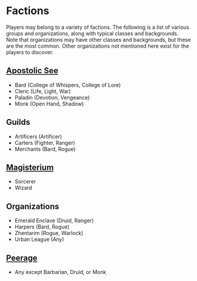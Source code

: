 # Factions

Players may belong to a variety of factions. The following is a list of various groups and organizations, along with typical classes and backgrounds. Note that organizations may have other classes and backgrounds, but these are the most common.
Other organizations not mentioned here exist for the players to discover.

## [Apostolic See](apostolic-see.md)

- Bard (College of Whispers, College of Lore)
- Cleric (Life, Light, War)
- Paladin (Devotion, Vengeance)
- Monk (Open Hand, Shadow)

## Guilds

- Artificers (Artificer)
- Carters (Fighter, Ranger)
- Merchants (Bard, Rogue)

## [Magisterium](magisterium.md)

- Sorcerer
- Wizard

## Organizations

- Emerald Enclave (Druid, Ranger)
- Harpers (Bard, Rogue)
- Zhentarim (Rogue, Warlock)
- Urban League (Any)

## [Peerage](peerage.md)

- Any except Barbarian, Druid, or Monk
